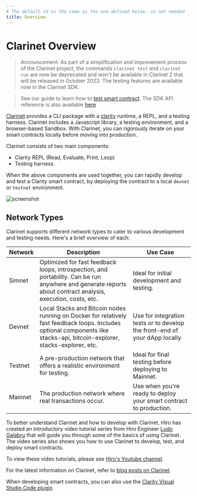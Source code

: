 ```yaml
---
# The default id is the same as the one defined below. so not needed
title: Overview
---
```


# Clarinet Overview

> Announcement: As part of a simplification and improvement process of the Clarinet project, the commands `clarinet test` and `clarinet run` are now be deprecated and won't be available in Clarinet 2 that will be released in October 2023.
> The testing features are available now in the Clarinet SDK.

<!-- See the [Clarinet SDK announcement on our blog](link to come). -->

> See our guide to learn how to [test smart contract](./feature-guides/test-contract-with-clarinet-sdk.md). The SDK API reference is also available [here](./feature-guides/clarinet-js-sdk.md)

[Clarinet](https://www.hiro.so/clarinet) provides a CLI package with a [clarity](https://clarity-lang.org/) runtime, a REPL, and a testing harness. Clarinet includes a Javascript library, a testing environment, and a browser-based Sandbox. With Clarinet, you can rigorously iterate on your smart contracts locally before moving into production.

Clarinet consists of two main components:

- Clarity REPL (Read, Evaluate, Print, Loop)
- Testing harness.

When the above components are used together, you can rapidly develop and test a Clarity smart contract, by deploying the contract to a local `devnet` or `testnet` environment.

![screenshot](images/demo.gif)

## Network Types

Clarinet supports different network types to cater to various development and testing needs. Here's a brief overview of each:

| Network | Description                                                                                                                                                                                     | Use Case                                                                    |
| ------- | ----------------------------------------------------------------------------------------------------------------------------------------------------------------------------------------------- | --------------------------------------------------------------------------- |
| Simnet  | Optimized for fast feedback loops, introspection, and portability. Can be run anywhere and generate reports about contract analysis, execution, costs, etc.                                     | Ideal for initial development and testing.                                  |
| Devnet  | Local Stacks and Bitcoin nodes running on Docker for relatively fast feedback loops. Includes optional components like stacks-api, bitcoin-explorer, stacks-explorer, etc. | Use for integration tests or to develop the front-end of your dApp locally |
| Testnet | A pre-production network that offers a realistic environment for testing.                                                                                                                       | Ideal for final testing before deploying to Mainnet.                        |
| Mainnet | The production network where real transactions occur.                                                                                                                                           | Use when you're ready to deploy your smart contract to production.          |

To better understand Clarinet and how to develop with Clarinet, Hiro has created an introductory video tutorial series from Hiro Engineer [Ludo Galabru](https://twitter.com/ludovic?lang=en) that will guide you through some of the basics of using Clarinet. The video series also shows you how to use Clarinet to develop, test, and deploy smart contracts.

To view these video tutorials, please see [Hiro's Youtube channel](https://www.youtube.com/playlist?list=PL5Ujm489LoJaAz9kUJm8lYUWdGJ2AnQTb).

For the latest information on Clarinet, refer to [blog posts on Clarinet](https://www.hiro.so/search?query=Clarinet).

When developing smart contracts, you can also use the [Clarity Visual Studio Code plugin](https://marketplace.visualstudio.com/items?itemName=HiroSystems.clarity-lsp).
